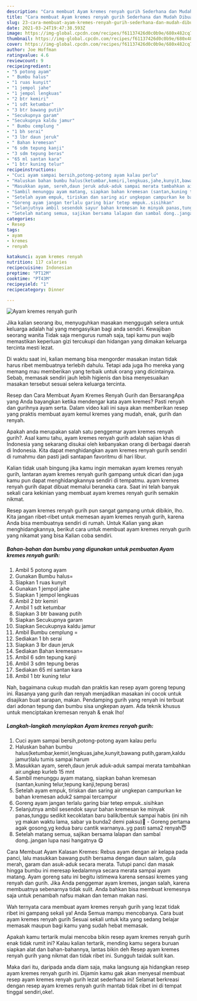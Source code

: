 ```yaml
---
description: "Cara membuat Ayam kremes renyah gurih Sederhana dan Mudah Dibuat"
title: "Cara membuat Ayam kremes renyah gurih Sederhana dan Mudah Dibuat"
slug: 23-cara-membuat-ayam-kremes-renyah-gurih-sederhana-dan-mudah-dibuat
date: 2021-03-24T19:47:38.593Z
image: https://img-global.cpcdn.com/recipes/f61137426d0c0b9e/680x482cq70/ayam-kremes-renyah-gurih-foto-resep-utama.jpg
thumbnail: https://img-global.cpcdn.com/recipes/f61137426d0c0b9e/680x482cq70/ayam-kremes-renyah-gurih-foto-resep-utama.jpg
cover: https://img-global.cpcdn.com/recipes/f61137426d0c0b9e/680x482cq70/ayam-kremes-renyah-gurih-foto-resep-utama.jpg
author: Joe Hoffman
ratingvalue: 4.6
reviewcount: 9
recipeingredient:
- "5 potong ayam"
- " Bumbu halus"
- "1 ruas kunyit"
- "1 jempol jahe"
- "1 jempol lengkuas"
- "2 btr kemiri"
- "1 sdt ketumbar"
- "3 btr bawang putih"
- "Secukupnya garam"
- "Secukupnya kaldu jamur"
- " Bumbu cemplung "
- "1 bh serai"
- "3 lbr daun jeruk"
- " Bahan kremesan"
- "6 sdm tepung kanji"
- "3 sdm tepung beras"
- "65 ml santan kara"
- "1 btr kuning telur"
recipeinstructions:
- "Cuci ayam sampai bersih,potong-potong ayam kalau perlu"
- "Haluskan bahan bumbu halus(ketumbar,kemiri,lengkuas,jahe,kunyit,bawang putih,garam,kaldu jamur)lalu tumis sampai harum"
- "Masukkan ayam, sereh,daun jeruk aduk-aduk sampai merata tambahkan air.ungkep kurleb 15 mnt"
- "Sambil menunggu ayam matang, siapkan bahan kremesan (santan,kuning telur,tepung kanji,tepung beras)"
- "Setelah ayam empuk, tiriskan dan saring air ungkepan campurkan ke bahan kremesan aduk2 sampai tercampur"
- "Goreng ayam jangan terlalu garing biar tetep empuk..sisihkan"
- "Selanjutnya ambil sesendok sayur bahan kremesan ke minyak panas,tunggu sedikit kecoklatan baru balik/bentuk sampai habis (ini nih yg makan waktu lama, sabar ya bunda2 demi paksu)😬 Goreng pertama agak gosong,yg kedua baru cantik warnanya..yg pasti sama2 renyah😇"
- "Setelah matang semua, sajikan bersama lalapan dan sambal dong..jangan lupa nasi hangatnya 😋"
categories:
- Resep
tags:
- ayam
- kremes
- renyah

katakunci: ayam kremes renyah 
nutrition: 117 calories
recipecuisine: Indonesian
preptime: "PT12M"
cooktime: "PT43M"
recipeyield: "1"
recipecategory: Dinner

---
```



![Ayam kremes renyah gurih](https://img-global.cpcdn.com/recipes/f61137426d0c0b9e/680x482cq70/ayam-kremes-renyah-gurih-foto-resep-utama.jpg)

Jika kalian seorang ibu, menyuguhkan masakan menggugah selera untuk keluarga adalah hal yang mengasyikan bagi anda sendiri. Kewajiban seorang  wanita Tidak saja mengurus rumah saja, tapi kamu pun wajib memastikan keperluan gizi tercukupi dan hidangan yang dimakan keluarga tercinta mesti lezat.

Di waktu  saat ini, kalian memang bisa mengorder masakan instan tidak harus ribet membuatnya terlebih dahulu. Tetapi ada juga lho mereka yang memang mau memberikan yang terbaik untuk orang yang dicintainya. Sebab, memasak sendiri jauh lebih higienis dan bisa menyesuaikan masakan tersebut sesuai selera keluarga tercinta. 

Resep dan Cara Membuat Ayam Kremes Renyah Gurih dan BersarangApa yang Anda bayangkan ketika mendengar kata ayam kremes? Pasti renyah dan gurihnya ayam serta. Dalam video kali ini saya akan memberikan resep yang praktis membuat ayam kemul kremes yang mudah, enak, gurih dan renyah.

Apakah anda merupakan salah satu penggemar ayam kremes renyah gurih?. Asal kamu tahu, ayam kremes renyah gurih adalah sajian khas di Indonesia yang sekarang disukai oleh kebanyakan orang di berbagai daerah di Indonesia. Kita dapat menghidangkan ayam kremes renyah gurih sendiri di rumahmu dan pasti jadi santapan favoritmu di hari libur.

Kalian tidak usah bingung jika kamu ingin memakan ayam kremes renyah gurih, lantaran ayam kremes renyah gurih gampang untuk dicari dan juga kamu pun dapat menghidangkannya sendiri di tempatmu. ayam kremes renyah gurih dapat dibuat memalui beraneka cara. Saat ini telah banyak sekali cara kekinian yang membuat ayam kremes renyah gurih semakin nikmat.

Resep ayam kremes renyah gurih pun sangat gampang untuk dibikin, lho. Kita jangan ribet-ribet untuk memesan ayam kremes renyah gurih, karena Anda bisa membuatnya sendiri di rumah. Untuk Kalian yang akan menghidangkannya, berikut cara untuk membuat ayam kremes renyah gurih yang nikamat yang bisa Kalian coba sendiri.

<!--inarticleads1-->

##### Bahan-bahan dan bumbu yang digunakan untuk pembuatan Ayam kremes renyah gurih:

1. Ambil 5 potong ayam
1. Gunakan  Bumbu halus=
1. Siapkan 1 ruas kunyit
1. Gunakan 1 jempol jahe
1. Siapkan 1 jempol lengkuas
1. Ambil 2 btr kemiri
1. Ambil 1 sdt ketumbar
1. Siapkan 3 btr bawang putih
1. Siapkan Secukupnya garam
1. Siapkan Secukupnya kaldu jamur
1. Ambil  Bumbu cemplung =
1. Sediakan 1 bh serai
1. Siapkan 3 lbr daun jeruk
1. Sediakan  Bahan kremesan=
1. Ambil 6 sdm tepung kanji
1. Ambil 3 sdm tepung beras
1. Sediakan 65 ml santan kara
1. Ambil 1 btr kuning telur


Nah, bagaimana cukup mudah dan praktis kan resep ayam goreng tepung ini. Rasanya yang gurih dan renyah menjadikan masakan ini cocok untuk disajikan buat sarapan, makan. Pendamping gurih yang renyah ini terbuat dari adonan tepung dan bumbu sisa ungkepan ayam. Ada teknik khusus untuk menciptakan kremesan renyah &amp; enak lho! 

<!--inarticleads2-->

##### Langkah-langkah menyiapkan Ayam kremes renyah gurih:

1. Cuci ayam sampai bersih,potong-potong ayam kalau perlu
1. Haluskan bahan bumbu halus(ketumbar,kemiri,lengkuas,jahe,kunyit,bawang putih,garam,kaldu jamur)lalu tumis sampai harum
1. Masukkan ayam, sereh,daun jeruk aduk-aduk sampai merata tambahkan air.ungkep kurleb 15 mnt
1. Sambil menunggu ayam matang, siapkan bahan kremesan (santan,kuning telur,tepung kanji,tepung beras)
1. Setelah ayam empuk, tiriskan dan saring air ungkepan campurkan ke bahan kremesan aduk2 sampai tercampur
1. Goreng ayam jangan terlalu garing biar tetep empuk..sisihkan
1. Selanjutnya ambil sesendok sayur bahan kremesan ke minyak panas,tunggu sedikit kecoklatan baru balik/bentuk sampai habis (ini nih yg makan waktu lama, sabar ya bunda2 demi paksu)😬 - Goreng pertama agak gosong,yg kedua baru cantik warnanya..yg pasti sama2 renyah😇
1. Setelah matang semua, sajikan bersama lalapan dan sambal dong..jangan lupa nasi hangatnya 😋


Cara Membuat Ayam Kalasan Kremes: Rebus ayam dengan air kelapa pada panci, lalu masukkan bawang putih bersama dengan daun salam, gula merah, garam dan asuk-aduk secara merata. Tutupi panci dan masak hingga bumbu ini meresap kedalamnya secara merata sampai ayam matang. Ayam goreng satu ini begitu istimewa karena sensasi kremes yang renyah dan gurih. Jika Anda penggemar ayam kremes, jangan salah, karena membuatnya sebenarnya tidak sulit. Anda bahkan bisa membuat kremesnya saja untuk penambah nafsu makan dan teman makan nasi. 

Wah ternyata cara membuat ayam kremes renyah gurih yang lezat tidak ribet ini gampang sekali ya! Anda Semua mampu mencobanya. Cara buat ayam kremes renyah gurih Sesuai sekali untuk kita yang sedang belajar memasak maupun bagi kamu yang sudah hebat memasak.

Apakah kamu tertarik mulai mencoba bikin resep ayam kremes renyah gurih enak tidak rumit ini? Kalau kalian tertarik, mending kamu segera buruan siapkan alat dan bahan-bahannya, lantas bikin deh Resep ayam kremes renyah gurih yang nikmat dan tidak ribet ini. Sungguh taidak sulit kan. 

Maka dari itu, daripada anda diam saja, maka langsung aja hidangkan resep ayam kremes renyah gurih ini. Dijamin kamu gak akan menyesal membuat resep ayam kremes renyah gurih lezat sederhana ini! Selamat berkreasi dengan resep ayam kremes renyah gurih mantab tidak ribet ini di tempat tinggal sendiri,oke!.

